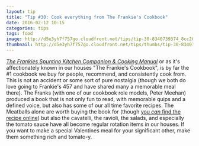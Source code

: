 ```yaml
---
layout: tip
title: "Tip #30: Cook everything from The Frankie's Cookbook"
date: 2016-02-12 10:15
categories: tips
tags: food
image: http://d5e3yh7f757go.cloudfront.net/tips/tip-30-8340739374_8cc263a0f1_b.jpg
thumbnail: http://d5e3yh7f757go.cloudfront.net/tips/thumbs/tip-30-8340739374_8cc263a0f1_b.jpg
---
```

_[The Frankies Spuntino Kitchen Companion & Cooking Manual](http://amzn.to/20YEJp4)_ or as it's affectionately known in our houses "The Frankie's Cookbook", is by far the #1 cookbook we buy for people, recommend, and consistently cook from. This is not an accident or some sort of pure nostalgia (though we both do love going to Frankie's 457 and have shared many a memorable meal there). The Franks (with one of our cookbook role models, Peter Meehan) produced a book that is not only fun to read, with memorable quips and a defined voice, but also has some of our all time favorite recipes. The Meatballs alone are worth buying the book for (though [you _can_ find the recipe online](http://www.epicurious.com/recipes/food/views/meatballs-the-spuntino-way-360130)) but also the cavatelli, the ravioli, the salads, and especially the tomato sauce have all become regular rotation items in our houses. If you want to make a special Valentines meal for your significant other, make them something rich and tomato-y.